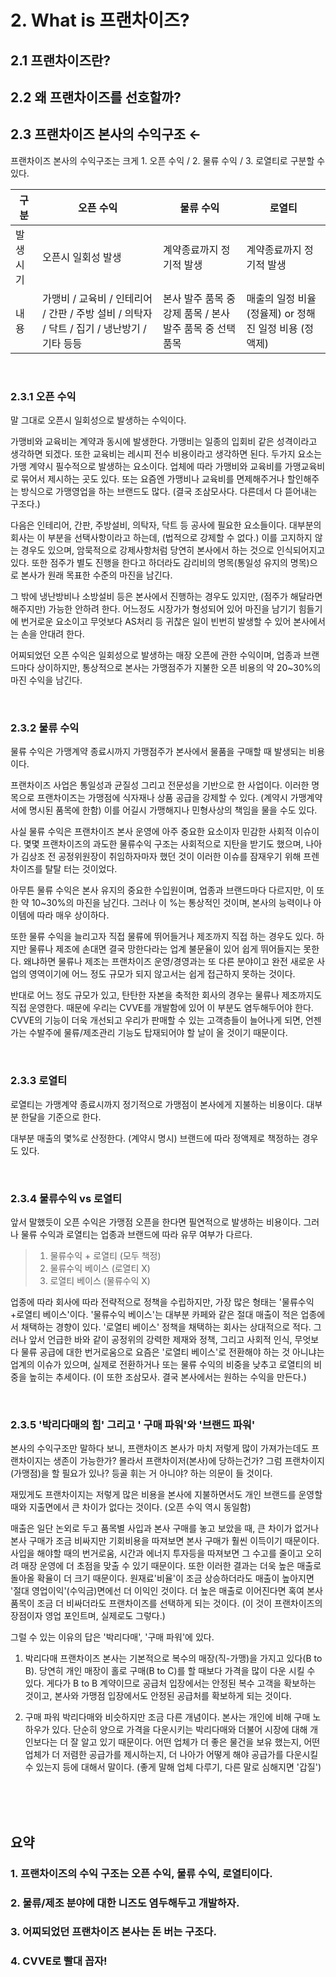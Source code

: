 # 2. What is 프랜차이즈?

## 2.1 프랜차이즈란?

## 2.2 왜 프랜차이즈를 선호할까?

## 2.3 프랜차이즈 본사의 수익구조 ←


프랜차이즈 본사의 수익구조는 크게 1. 오픈 수익 / 2. 물류 수익 / 3. 로열티로 구분할 수 있다.


<html>
<body>
<!--StartFragment--><google-sheets-html-origin><!--td {border: 1px solid #ccc;}br {mso-data-placement:same-cell;}-->

구분 | 오픈 수익 | 물류 수익 | 로열티
-- | -- | -- | --
발생시기 | 오픈시 일회성 발생 | 계약종료까지 정기적 발생 | 계약종료까지 정기적 발생
내용 | 가맹비 / 교육비 / 인테리어 / 간판 / 주방 설비 / 의탁자 / 닥트 / 집기 / 냉난방기 / 기타 등등 | 본사 발주 품목 중 강제 품목 / 본사 발주 품목 중 선택 품목 | 매출의 일정 비율 (정율제) or 정해진 일정 비용 (정액제)

<!--EndFragment-->
</body>
</html>

<br>

### 2.3.1 오픈 수익
말 그대로 오픈시 일회성으로 발생하는 수익이다.

가맹비와 교육비는 계약과 동시에 발생한다. 가맹비는 일종의 입회비 같은 성격이라고 생각하면 되겠다. 또한 교육비는 레시피 전수 비용이라고 생각하면 된다. 두가지 요소는 가맹 계약시 필수적으로 발생하는 요소이다. 업체에 따라 가맹비와 교육비를 가맹교육비로 묶어서 제시하는 곳도 있다. 또는 요즘엔 가맹비나 교육비를 면제해주거나 할인해주는 방식으로 가맹영업을 하는 브랜드도 많다. (결국 조삼모사다. 다른데서 다 뜯어내는 구조다.)

다음은 인테리어, 간판, 주방설비, 의탁자, 닥트 등 공사에 필요한 요소들이다. 대부분의 회사는 이 부분을 선택사항이라고 하는데, (법적으로 강제할 수 없다.)  이를 고지하지 않는 경우도 있으며, 암묵적으로 강제사항처럼 당연히 본사에서 하는 것으로 인식되어지고 있다. 또한 점주가 별도 진행을 한다고 하더라도 감리비의 명목(통일성 유지의 명목)으로 본사가 원래 목표한 수준의 마진을 남긴다.

그 밖에 냉난방비나 소방설비 등은 본사에서 진행하는 경우도 있지만, (점주가 해달라면 해주지만) 가능한 안하려 한다. 어느정도 시장가가 형성되어 있어 마진을 남기기 힘들기에 번거로운 요소이고 무엇보다 AS처리 등 귀찮은 일이 빈번히 발생할 수 있어 본사에서는 손을 안대려 한다.

어찌되었던 오픈 수익은 일회성으로 발생하는 매장 오픈에 관한 수익이며, 업종과 브랜드마다 상이하지만, 통상적으로 본사는 가맹점주가 지불한 오픈 비용의 약 20~30%의 마진 수익을 남긴다.

<br>

### 2.3.2 물류 수익

물류 수익은 가맹계약 종료시까지 가맹점주가 본사에서 물품을 구매할 때 발생되는 비용이다. 

프랜차이즈 사업은 통일성과 균질성 그리고 전문성을 기반으로 한 사업이다.
이러한 명목으로 프랜차이즈는 가맹점에 식자재나 상품 공급을 강제할 수 있다. (계약시 가맹계약서에 명시된 품목에 한함)
이를 어길시 가맹해지나 민형사상의 책임을 물을 수도 있다.

사실 물류 수익은 프랜차이즈 본사 운영에 아주 중요한 요소이자 민감한 사회적 이슈이다. 몇몇 프랜차이즈의 과도한 물류수익 구조는 사회적으로 지탄을 받기도 했으며, 나아가 김상조 전 공정위원장이 취임하자마자 했던 것이 이러한 이슈를 잠재우기 위해 프렌차이즈를 탈탈 터는 것이었다. 

아무튼 물류 수익은 본사 유지의 중요한 수입원이며, 업종과 브랜드마다 다르지만, 이 또한 약 10~30%의 마진을 남긴다. 그러나 이 %는 통상적인 것이며, 본사의 능력이나 아이템에 따라 매우 상이하다.

또한 물류 수익을 늘리고자 직접 물류에 뛰어들거나 제조까지 직접 하는 경우도 있다. 
하지만 물류나 제조에 손대면 결국 망한다라는 업계 불문율이 있어 쉽게 뛰어들지는 못한다.
왜냐하면 물류나 제조는 프랜차이즈 운영/경영과는 또 다른 분야이고 완전 새로운 사업의 영역이기에 어느 정도 규모가 되지 않고서는 쉽게 접근하지 못하는 것이다.

반대로 어느 정도 규모가 있고, 탄탄한 자본을 축적한 회사의 경우는 물류나 제조까지도 직접 운영한다.
때문에 우리는 CVVE를 개발함에 있어 이 부분도 염두해두어야 한다. CVVE의 기능이 더욱 개선되고 우리가 판매할 수 있는 고객층들이 늘어나게 되면, 언젠가는 수발주에 물류/제조관리 기능도 탑재되어야 할 날이 올 것이기 때문이다.

<br>

### 2.3.3 로열티
로열티는 가맹계약 종료시까지 정기적으로 가맹점이 본사에게 지불하는 비용이다. 대부분 한달을 기준으로 한다.

대부분 매출의 몇%로 산정한다. (계약시 명시) 브랜드에 따라 정액제로 책정하는 경우도 있다.



<br>

### 2.3.4 물류수익 vs 로열티
앞서 말했듯이 오픈 수익은 가맹점 오픈을 한다면 필연적으로 발생하는 비용이다.
그러나 물류 수익과 로열티는 업종과 브랜드에 따라 유무 여부가 다르다.
> 1. 물류수익 + 로열티 (모두 책정)
> 2. 물류수익 베이스 (로열티 X)
> 3. 로열티 베이스 (물류수익 X)

업종에 따라 회사에 따라 전략적으로 정책을 수립하지만, 가장 많은 형태는 '물류수익+로열티 베이스'이다. '물류수익 베이스'는 대부분 카페와 같은 절대 매출이 적은 업종에서 채택하는 경향이 있다. 
'로열티 베이스' 정책을 채택하는 회사는 상대적으로 적다.
그러나 앞서 언급한 바와 같이 공정위의 강력한 제재와 정책, 그리고 사회적 인식, 무엇보다 물류 공급에 대한 번거로움으로 요즘은 '로열티 베이스'로 전환해야 하는 것 아니냐는 업계의 이슈가 있으며, 실제로 전환하거나 또는 물류 수익의 비중을 낮추고 로열티의 비중을 높히는 추세이다. (이 또한 조삼모사. 결국 본사에서는 원하는 수익을 만든다.)
 
<br>

### 2.3.5 '박리다매의 힘' 그리고 ' 구매 파워'와 '브랜드 파워'
본사의 수익구조만 말하다 보니, 
프랜차이즈 본사가 마치 저렇게 많이 가져가는데도 프랜차이지는 생존이 가능한가?
몰라서 프랜차이저(본사)에 당하는건가? 그럼 프랜차이지(가맹점)을 할 필요가 있나? 등골 휘는 거 아니야? 하는 의문이 들 것이다.

재밌게도 프랜차이지는 저렇게 많은 비용을 본사에 지불하면서도 개인 브랜드를 운영할 때와 지출면에서 큰 차이가 없다는 것이다. (오픈 수익 역시 동일함)

매출은 일단 논외로 두고 품목별 사입과 본사 구매를 놓고 보았을 때, 큰 차이가 없거나 본사 구매가 조금 비싸지만 기회비용을 따져보면 본사 구매가 훨씬 이득이기 때문이다.
사입을 해야할 때의 번거로움, 시간과 에너지 투자등을 따져보면 그 수고를 줄이고 오히려 매장 운영에 더 초점을 맞출 수 있기 때문이다. 또한 이러한 결과는 더욱 높은 매출로 돌아올 확율이 더 크기 때문이다.
원재료'비율'이 조금 상승하더라도 매출이 높아지면 '절대 영업이익'(수익금)면에선 더 이익인 것이다.
더 높은 매출로 이어진다면 혹여 본사 품목이 조금 더 비싸더라도 프랜차이즈를 선택하게 되는 것이다. (이 것이 프랜차이즈의 장점이자 영업 포인트며, 실제로도 그렇다.)


그럴 수 있는 이유의 답은 '박리다매', '구매 파워'에 있다.

1) 박리다매
프랜차이즈 본사는 기본적으로 복수의 매장(직-가맹)을 가지고 있다(B to B). 당연히 개인 매장이 홀로 구매(B to C)를 할 때보다 가격을 많이 다운 시킬 수 있다. 게다가 B to B 계약이므로 공급처 입장에서는 안정된 복수 고객을 확보하는 것이고, 본사와 가맹점 입장에서도 안정된 공급처를 확보하게 되는 것이다.

2) 구매 파워
박리다매와 비슷하지만 조금 다른 개념이다. 본사는 개인에 비해 구매 노하우가 있다. 단순히 양으로 가격을 다운시키는 박리다매와 더불어 시장에 대해 개인보다는 더 잘 알고 있기 때문이다. 어떤 업체가 더 좋은 물건을 보유 했는지, 어떤 업체가 더 저렴한 공급가를 제시하는지, 더 나아가 어떻게 해야 공급가를 다운시킬 수 있는지 등에 대해서 말이다. (좋게 말해 업체 다루기, 다른 말로 심해지면 '갑질')


<br><br><br>

## 요약
### 1. 프랜차이즈의 수익 구조는 오픈 수익, 물류 수익, 로열티이다.
### 2. 물류/제조 분야에 대한 니즈도 염두해두고 개발하자.
### 3. 어찌되었던 프랜차이즈 본사는 돈 버는 구조다. 
### 4. CVVE로 빨대 꼽자!
